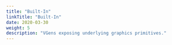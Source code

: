 ```yaml
---
title: "Built-In"
linkTitle: "Built-In"
date: 2020-03-30
weight: 5
description: "VGens exposing underlying graphics primitives."
---
```

